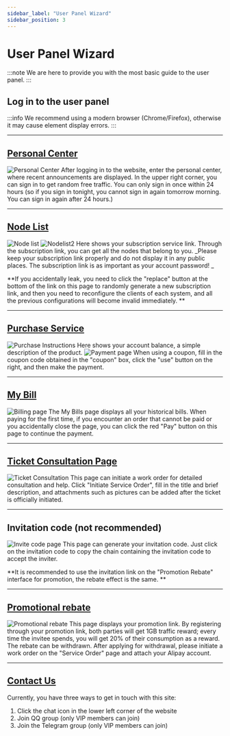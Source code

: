 ```yaml
---
sidebar_label: "User Panel Wizard"
sidebar_position: 3
---
```


# User Panel Wizard

:::note
We are here to provide you with the most basic guide to the user panel.
:::

## Log in to the user panel

:::info
We recommend using a modern browser (Chrome/Firefox), otherwise it may cause element display errors.
:::

---

## [Personal Center](https://panel.libcyber.xyz)
![Personal Center][user-center]
After logging in to the website, enter the personal center, where recent announcements are displayed.
In the upper right corner, you can sign in to get random free traffic. You can only sign in once within 24 hours (so if you sign in tonight, you cannot sign in again tomorrow morning. You can sign in again after 24 hours.)

---

## [Node List](https://panel.libcyber.xyz/nodeList)
![Node list][nodelist]
![Nodelist2][nodelist2]
Here shows your subscription service link. Through the subscription link, you can get all the nodes that belong to you.
_Please keep your subscription link properly and do not display it in any public places. The subscription link is as important as your account password! _

**If you accidentally leak, you need to click the "replace" button at the bottom of the link on this page to randomly generate a new subscription link, and then you need to reconfigure the clients of each system, and all the previous configurations will become invalid immediately. **

---

## [Purchase Service](https://panel.libcyber.xyz/services)
![Purchase Instructions][service]
Here shows your account balance, a simple description of the product.
![Payment page][payment]
When using a coupon, fill in the coupon code obtained in the "coupon" box, click the "use" button on the right, and then make the payment.

---

## [My Bill](https://panel.libcyber.xyz/invoices)
![Billing page][invoice]
The My Bills page displays all your historical bills. When paying for the first time, if you encounter an order that cannot be paid or you accidentally close the page, you can click the red "Pay" button on this page to continue the payment.

---

## [Ticket Consultation Page](https://panel.libcyber.xyz/tickets)
![Ticket Consultation][tickets]
This page can initiate a work order for detailed consultation and help. Click "Initiate Service Order", fill in the title and brief description, and attachments such as pictures can be added after the ticket is officially initiated.

---

## Invitation code (not recommended)
![Invite code page][invite-code]
This page can generate your invitation code. Just click on the invitation code to copy the chain containing the invitation code to accept the inviter.

**It is recommended to use the invitation link on the "Promotion Rebate" interface for promotion, the rebate effect is the same. **

---

## [Promotional rebate](https://panel.libcyber.xyz/referral)
![Promotional rebate][referral]
This page displays your promotion link. By registering through your promotion link, both parties will get 1GB traffic reward; every time the invitee spends, you will get 20% of their consumption as a reward. The rebate can be withdrawn. After applying for withdrawal, please initiate a work order on the "Service Order" page and attach your Alipay account.

---

## [Contact Us](https://tawk.to/chat/5d8594319f6b7a4457e2d36e/default)
Currently, you have three ways to get in touch with this site:
1. Click the chat icon in the lower left corner of the website
2. Join QQ group (only VIP members can join)
3. Join the Telegram group (only VIP members can join)






[user-center]: /img/panel-guide/user-center.jpg "Personal Center"
[nodelist]: /img/panel-guide/nodelist.jpg "Node List 1"
[nodelist2]: /img/panel-guide/nodelist2.jpg "Node List 2"
[service]: /img/panel-guide/service.jpg "Purchase Plan"
[payment]: /img/panel-guide/payment.jpg "payment page"
[invoice]: /img/panel-guide/invoice.jpg "Invoice page"
[tickets]: /img/panel-guide/tickets.jpg "Ticket Consultation Page"
[invite-code]: /img/panel-guide/invite-code.jpg "Invite Code Page"
[referral]: /img/panel-guide/referral.jpg "Promotional rebates"